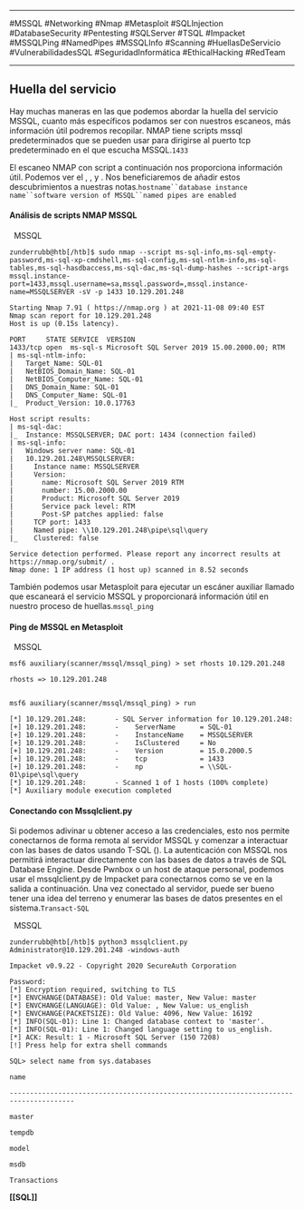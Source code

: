 
------------

#MSSQL #Networking #Nmap #Metasploit #SQLInjection #DatabaseSecurity #Pentesting #SQLServer #TSQL #Impacket #MSSQLPing #NamedPipes #MSSQLInfo #Scanning #HuellasDeServicio #VulnerabilidadesSQL #SeguridadInformática #EthicalHacking #RedTeam

---------

## Huella del servicio

Hay muchas maneras en las que podemos abordar la huella del servicio MSSQL, cuanto más específicos podamos ser con nuestros escaneos, más información útil podremos recopilar. NMAP tiene scripts mssql predeterminados que se pueden usar para dirigirse al puerto tcp predeterminado en el que escucha MSSQL.`1433`

El escaneo NMAP con script a continuación nos proporciona información útil. Podemos ver el , , y . Nos beneficiaremos de añadir estos descubrimientos a nuestras notas.`hostname``database instance name``software version of MSSQL``named pipes are enabled`

#### Análisis de scripts NMAP MSSQL

  MSSQL

```shell-session
zunderrubb@htb[/htb]$ sudo nmap --script ms-sql-info,ms-sql-empty-password,ms-sql-xp-cmdshell,ms-sql-config,ms-sql-ntlm-info,ms-sql-tables,ms-sql-hasdbaccess,ms-sql-dac,ms-sql-dump-hashes --script-args mssql.instance-port=1433,mssql.username=sa,mssql.password=,mssql.instance-name=MSSQLSERVER -sV -p 1433 10.129.201.248

Starting Nmap 7.91 ( https://nmap.org ) at 2021-11-08 09:40 EST
Nmap scan report for 10.129.201.248
Host is up (0.15s latency).

PORT     STATE SERVICE  VERSION
1433/tcp open  ms-sql-s Microsoft SQL Server 2019 15.00.2000.00; RTM
| ms-sql-ntlm-info: 
|   Target_Name: SQL-01
|   NetBIOS_Domain_Name: SQL-01
|   NetBIOS_Computer_Name: SQL-01
|   DNS_Domain_Name: SQL-01
|   DNS_Computer_Name: SQL-01
|_  Product_Version: 10.0.17763

Host script results:
| ms-sql-dac: 
|_  Instance: MSSQLSERVER; DAC port: 1434 (connection failed)
| ms-sql-info: 
|   Windows server name: SQL-01
|   10.129.201.248\MSSQLSERVER: 
|     Instance name: MSSQLSERVER
|     Version: 
|       name: Microsoft SQL Server 2019 RTM
|       number: 15.00.2000.00
|       Product: Microsoft SQL Server 2019
|       Service pack level: RTM
|       Post-SP patches applied: false
|     TCP port: 1433
|     Named pipe: \\10.129.201.248\pipe\sql\query
|_    Clustered: false

Service detection performed. Please report any incorrect results at https://nmap.org/submit/ .
Nmap done: 1 IP address (1 host up) scanned in 8.52 seconds
```

También podemos usar Metasploit para ejecutar un escáner auxiliar llamado que escaneará el servicio MSSQL y proporcionará información útil en nuestro proceso de huellas.`mssql_ping`

#### Ping de MSSQL en Metasploit

  MSSQL

```shell-session
msf6 auxiliary(scanner/mssql/mssql_ping) > set rhosts 10.129.201.248

rhosts => 10.129.201.248


msf6 auxiliary(scanner/mssql/mssql_ping) > run

[*] 10.129.201.248:       - SQL Server information for 10.129.201.248:
[+] 10.129.201.248:       -    ServerName      = SQL-01
[+] 10.129.201.248:       -    InstanceName    = MSSQLSERVER
[+] 10.129.201.248:       -    IsClustered     = No
[+] 10.129.201.248:       -    Version         = 15.0.2000.5
[+] 10.129.201.248:       -    tcp             = 1433
[+] 10.129.201.248:       -    np              = \\SQL-01\pipe\sql\query
[*] 10.129.201.248:       - Scanned 1 of 1 hosts (100% complete)
[*] Auxiliary module execution completed
```

#### Conectando con Mssqlclient.py

Si podemos adivinar u obtener acceso a las credenciales, esto nos permite conectarnos de forma remota al servidor MSSQL y comenzar a interactuar con las bases de datos usando T-SQL (). La autenticación con MSSQL nos permitirá interactuar directamente con las bases de datos a través de SQL Database Engine. Desde Pwnbox o un host de ataque personal, podemos usar el mssqlclient.py de Impacket para conectarnos como se ve en la salida a continuación. Una vez conectado al servidor, puede ser bueno tener una idea del terreno y enumerar las bases de datos presentes en el sistema.`Transact-SQL`

  MSSQL

```shell-session
zunderrubb@htb[/htb]$ python3 mssqlclient.py Administrator@10.129.201.248 -windows-auth

Impacket v0.9.22 - Copyright 2020 SecureAuth Corporation

Password:
[*] Encryption required, switching to TLS
[*] ENVCHANGE(DATABASE): Old Value: master, New Value: master
[*] ENVCHANGE(LANGUAGE): Old Value: , New Value: us_english
[*] ENVCHANGE(PACKETSIZE): Old Value: 4096, New Value: 16192
[*] INFO(SQL-01): Line 1: Changed database context to 'master'.
[*] INFO(SQL-01): Line 1: Changed language setting to us_english.
[*] ACK: Result: 1 - Microsoft SQL Server (150 7208) 
[!] Press help for extra shell commands

SQL> select name from sys.databases

name                                                                                                                               

--------------------------------------------------------------------------------------

master                                                                                                                             

tempdb                                                                                                                             

model                                                                                                                              

msdb                                                                                                                               

Transactions    
```


**[[SQL]]**